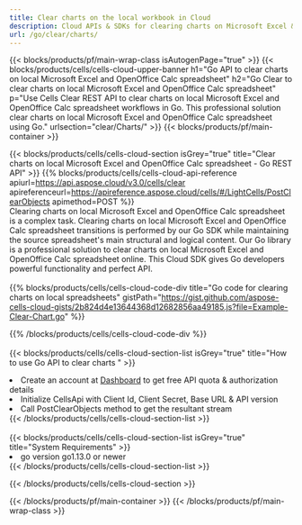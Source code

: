 ```yaml
---
title: Clear charts on the local workbook in Cloud 
description: Cloud APIs & SDKs for clearing charts on Microsoft Excel & OpenOffice Calc. Clear charts on local spreadsheets by the Cells Cloud API. SDK support kinds of development languages. They include Android, C#, Go, Java, NodeJS, Perl, PHP, Python, Ruby, and swift. 
url: /go/clear/charts/
---
```



{{< blocks/products/pf/main-wrap-class isAutogenPage="true" >}}
{{< blocks/products/cells/cells-cloud-upper-banner h1="Go API to clear charts on local Microsoft Excel and OpenOffice Calc spreadsheet" h2="Go Clear to clear charts on local Microsoft Excel and OpenOffice Calc spreadsheet" p="Use Cells Clear REST API to clear charts on local Microsoft Excel and OpenOffice Calc spreadsheet workflows in Go. This professional solution clear charts on local Microsoft Excel and OpenOffice Calc spreadsheet using Go." urlsection="clear/Charts/" >}}
{{< blocks/products/pf/main-container >}}

{{< blocks/products/cells/cells-cloud-section isGrey="true"  title="Clear charts on local Microsoft Excel and OpenOffice Calc spreadsheet - Go REST API" >}}
{{% blocks/products/cells/cells-cloud-api-reference  apiurl=https://api.aspose.cloud/v3.0/cells/clear  apireferenceurl=https://apireference.aspose.cloud/cells/#/LightCells/PostClearObjects  apimethod=POST %}}
<br/>
Clearing charts on local Microsoft Excel and OpenOffice Calc spreadsheet is a complex task. Clearing charts on local Microsoft Excel and OpenOffice Calc spreadsheet transitions is performed by our Go SDK while maintaining the source spreadsheet's main structural and logical content. Our Go library is a professional solution to clear charts on local Microsoft Excel and OpenOffice Calc spreadsheet online. This Cloud SDK gives Go developers powerful functionality and perfect API.
<br/>
<br/>
{{% blocks/products/cells/cells-cloud-code-div title="Go code for clearing charts on local spreadsheets" gistPath="https://gist.github.com/aspose-cells-cloud-gists/2b824d4e13644368d12682856aa49185.js?file=Example-Clear-Chart.go" %}}
  
{{% /blocks/products/cells/cells-cloud-code-div  %}}
<br/>
<br/>
{{< blocks/products/cells/cells-cloud-section-list isGrey="true"  title="How to use Go API to clear charts " >}}
<li>Create an account at <a href="https://dashboard.aspose.cloud/">Dashboard</a> to get free API quota & authorization details</li>
<li>Initialize CellsApi with Client Id, Client Secret, Base URL & API version</li>
<li>Call PostClearObjects method to get the resultant stream</li>
{{< /blocks/products/cells/cells-cloud-section-list >}}
<br/>
<br/>
{{< blocks/products/cells/cells-cloud-section-list isGrey="true"  title="System Requirements" >}}
<li>go version go1.13.0 or newer</li>
{{< /blocks/products/cells/cells-cloud-section-list >}}

{{< /blocks/products/cells/cells-cloud-section >}}

{{< /blocks/products/pf/main-container >}}
{{< /blocks/products/pf/main-wrap-class >}}
